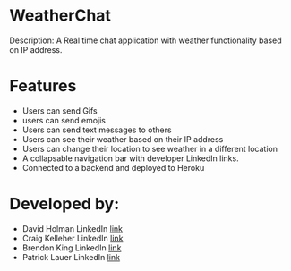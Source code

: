 # WeatherChat

Description: A Real time chat application with weather functionality based on IP address. 

# Features
- Users can send Gifs
- users can send emojis
- Users can send text messages to others
- Users can see their weather based on their IP address
- Users can change their location to see weather in a different location
- A collapsable navigation bar with developer LinkedIn links.
- Connected to a backend and deployed to Heroku

# Developed by:
- David Holman LinkedIn [link](https://www.linkedin.com/in/davidholmanpage/ "LinkedIn")
- Craig Kelleher LinkedIn [link](https://www.linkedin.com/in/craigkelleher/ "LinkedIn")
- Brendon King LinkedIn [link](https://www.linkedin.com/in/brenden-king-swe/ "LinkedIn")
- Patrick Lauer LinkedIn [link](https://www.linkedin.com/in/pj-lauer/ "LinkedIn")
